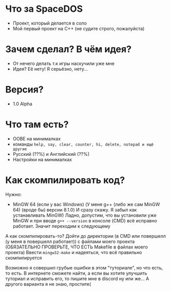 # Что за SpaceDOS
- Проект, который делается в соло
- Мой первый проект на C++ (не судите строго, пожалуйста)

# Зачем сделал? В чём идея?
- От нечего делать т.к игры наскучили уже мне
- Идея? Её нету! Я серьёзно, нету...

# Версия?
- 1.0 Alpha

# Что там есть?
- OOBE на минималках
- команды `help, say, clear, counter, hi, delete, notepad и ещё другие`
- Русский (??%) и Английский (??%)
- Настройки на минималках

# Как скомпилировать код?
Нужно:
- MinGW 64 (если у вас Windows)
(У меня g++ (либо же сам MinGW 64) (вроде бы) версии 8.1.0)
И сразу скажу. Я забыл как устанавливать MinGW)
Ладно, допустим, что вы установили уже MinGW и при вводе `g++ --version` в консоле (CMD) всё исправно работает. Значит переходим к следующему

А как скомпилировать-то?
Дойти до директории (в CMD или повершелл (у меня в повершелл работает)) с файлами моего проекта (ОБЯЗАТЕЛЬНО ПРОВЕРЬТЕ, ЧТО ЕСТЬ Makefile в файлах моего проекта)
Ввести `mingw32-make` и надеяться, что всё правильно скомпилируется

Возможно я совершил грубые ошибки в этом "туториале", но что есть, то есть. В интернете сможете найти, а если вы хотите улучшить туториал и исправить его, то пишите мне в discord ну или же... А другого варианта я не знаю, простите(

